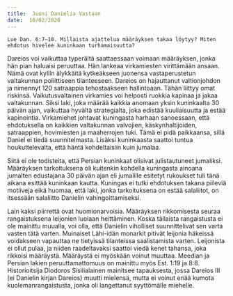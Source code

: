 ```yaml
---
title:  Juoni Danielia Vastaan
date:  10/02/2020
---
```


`Lue Dan. 6:7–10. Millaista ajattelua määräyksen takaa löytyy? Miten ehdotus hivelee kuninkaan turhamaisuutta?`

Dareios voi vaikuttaa typerältä saattaessaan voimaan määräyksen, jonka hän pian haluaisi peruuttaa. Hän lankeaa virkamiesten virittämään ansaan. Nämä ovat kyllin älykkäitä kytkeäkseen juonensa vastaperustetun valtakunnan poliittiseen tilanteeseen. Dareios on hajauttanut valtionjohdon ja nimennyt 120 satraappia tehostaakseen hallintoaan. Tähän liittyy omat riskinsä. Vaikutusvaltainen virkamies voi helposti ruokkia kapinaa ja jakaa valtakunnan. Siksi laki, joka määrää kaikkia anomaan yksin kuninkaalta 30 päivän ajan, vaikuttaa hyvältä strategialta, joka edistää kuuliaisuutta ja estää kapinointia. Virkamiehet johtavat kuningasta harhaan sanoessaan, että ehdotuksella on kaikkien valtakunnan valvojien, käskynhaltijoiden, satraappien, hovimiesten ja maaherrojen tuki. Tämä ei pidä paikkaansa, sillä Daniel ei tiedä suunnitelmasta. Lisäksi kuninkaasta saattoi tuntua houkuttelevalta, että häntä kohdeltaisiin kuin jumalaa.

Siitä ei ole todisteita, että Persian kuninkaat olisivat julistautuneet jumaliksi. Määräyksen tarkoituksena oli kuitenkin kohdella kuningasta ainoana jumalten edustajana 30 päivän ajan eli jumalille esitetyt rukoukset tuli tänä aikana esittää kuninkaan kautta. Kuningas ei tutki ehdotuksen takana piileviä motiiveja eikä huomaa, että laki, jonka tarkoituksena on estää salaliitot, on itsessään salaliitto Danielin vahingoittamiseksi.

Lain kaksi piirrettä ovat huomionarvoisia. Määräyksen rikkomisesta seuraa rangaistuksena leijonien luolaan heittäminen. Koska tällaista rangaistusta ei ole mainittu muualla, voi olla, että Danielin viholliset suunnittelivat sen varta vasten tätä varten. Muinaiset Lähi-idän monarkit pitivät leijonia häkeissä voidakseen vapauttaa ne tietyissä tilanteissa saalistamista varten. Leijonista ei ollut pulaa, ja niiden raadeltavaksi saattoi viedä kenet tahansa, joka rikkoisi määräystä. Mää­räystä ei myöskään voinut muuttaa. Meedian ja Persian lakien peruuttamattomuus on mainittu myös Est. 1:19 ja 8:8. Historioitsija Diodoros Sisilialainen mainitsee tapauksesta, jossa Dareios III (ei Danielin kirjan Dareios) muutti mielensä, mutta ei voinut enää kumota kuolemanrangaistusta, jonka oli langettanut syyttömälle miehelle.